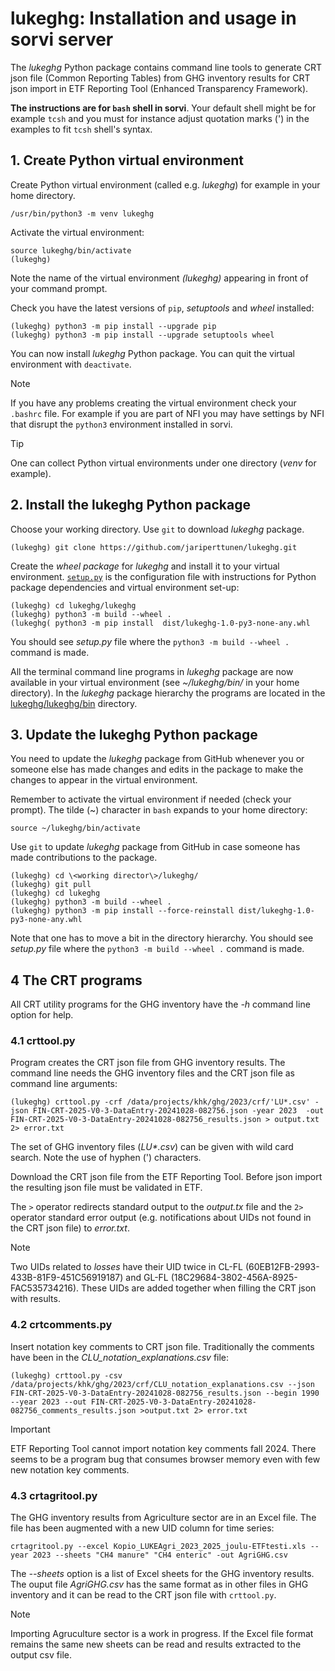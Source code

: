 # lukeghg: Installation and usage in sorvi server
The *lukeghg* Python package contains command line tools to generate CRT json  file (Common Reporting Tables)
from GHG inventory results for CRT json import in ETF Reporting Tool (Enhanced Transparency Framework).

**The instructions are for `bash` shell in sorvi**. Your default shell might be for example `tcsh` 
and you must for instance adjust quotation marks (') in the examples to fit `tcsh` shell's syntax. 

## 1. Create Python virtual environment

Create Python virtual environment (called e.g. *lukeghg*) for example in your home directory.

	/usr/bin/python3 -m venv lukeghg

Activate the virtual environment:

	source lukeghg/bin/activate
	(lukeghg)

Note the name of the virtual environment *(lukeghg)* appearing in front of your command prompt.

Check you have the latest versions of `pip`, *setuptools* and *wheel* installed:

	(lukeghg) python3 -m pip install --upgrade pip
	(lukeghg) python3 -m pip install --upgrade setuptools wheel

You can now install *lukeghg* Python package. You can quit the virtual environment with `deactivate`.

>[!NOTE]
>If you have any problems creating the virtual environment check your `.bashrc` file. For example 
>if you are part of NFI  you may have settings by NFI that  disrupt the `python3`
>environment installed in sorvi.

>[!TIP] 
>One can collect Python virtual environments under one directory (*venv* for example). 

## 2. Install the lukeghg Python package
Choose your working directory. Use `git` to download *lukeghg* package.

	(lukeghg) git clone https://github.com/jariperttunen/lukeghg.git

Create the *wheel package* for *lukeghg* and install it to your virtual environment. 
[`setup.py`](lukeghg/setup.py) is the configuration file with instructions 
for Python package dependencies and virtual environment set-up:

	(lukeghg) cd lukeghg/lukeghg
	(lukeghg) python3 -m build --wheel .
	(lukeghg( python3 -m pip install  dist/lukeghg-1.0-py3-none-any.whl

You should see *setup.py* file where the `python3 -m build --wheel .` command is made.

All the terminal command line programs in *lukeghg* package are now available in your virtual environment
(see *~/lukeghg/bin/* in your home directory). In the *lukeghg* package hierarchy the programs are located
in the [lukeghg/lukeghg/bin](lukeghg/lukeghg/bin) directory.

## 3. Update the lukeghg Python package

You need to update the *lukeghg* package from GitHub whenever you or someone else has made changes
and edits in the package to make the changes to appear in the virtual environment.

Remember to activate the virtual environment if needed (check your
prompt). The tilde (~) character in `bash` expands to your home directory: 

	source ~/lukeghg/bin/activate

Use `git` to update *lukeghg* package from GitHub in case someone has made contributions to the package.

	(lukeghg) cd \<working director\>/lukeghg/
	(lukeghg) git pull
	(lukeghg) cd lukeghg
	(lukeghg) python3 -m build --wheel .
	(lukeghg) python3 -m pip install --force-reinstall dist/lukeghg-1.0-py3-none-any.whl

Note that one has to move a bit in the directory hierarchy. You should see *setup.py* file where the `python3 -m build --wheel .` 
command is made.

## 4 The CRT programs

All CRT utility programs for the GHG inventory have the *-h* command line option for help.

### 4.1 crttool.py

Program creates the CRT json file from GHG inventory results. The command line needs the GHG inventory files and
the CRT json file as command line arguments:

	(lukeghg) crttool.py -crf /data/projects/khk/ghg/2023/crf/'LU*.csv' -json FIN-CRT-2025-V0-3-DataEntry-20241028-082756.json -year 2023  -out FIN-CRT-2025-V0-3-DataEntry-20241028-082756_results.json > output.txt 2> error.txt
	
The set of GHG inventory files (*LU\*.csv*) can be given with wild card search. Note the use of hyphen (') characters.

Download the CRT json file from the ETF Reporting Tool. Before json import the resulting json file 
must be validated in ETF.

The `>` operator redirects standard output to the *output.tx* file and the `2>` operator standard error output (e.g. notifications
about UIDs not found in the CRT json file) to *error.txt*.

>[!NOTE]
>Two UIDs related to *losses* have their UID twice in CL-FL (60EB12FB-2993-433B-81F9-451C56919187) and 
>GL-FL (18C29684-3802-456A-8925-FAC535734216). These UIDs are added together when filling the CRT json with results.

### 4.2 crtcomments.py
Insert notation key comments to CRT json file. Traditionally the comments have been in the *CLU_notation_explanations.csv* file:

	(lukeghg) crttool.py -csv  /data/projects/khk/ghg/2023/crf/CLU_notation_explanations.csv --json FIN-CRT-2025-V0-3-DataEntry-20241028-082756_results.json --begin 1990 --year 2023 --out FIN-CRT-2025-V0-3-DataEntry-20241028-082756_comments_results.json >output.txt 2> error.txt

>[!IMPORTANT]
>ETF Reporting Tool cannot import notation key comments fall 2024. There seems to be a program bug that consumes 
>browser memory even with few new notation key comments.

### 4.3 crtagritool.py
The GHG inventory results from Agriculture sector are in an Excel file. The file has been augmented with a new UID column
for time series:

	crtagritool.py --excel Kopio_LUKEAgri_2023_2025_joulu-ETFtesti.xls --year 2023 --sheets "CH4 manure" "CH4 enteric" -out AgriGHG.csv

The *--sheets* option is a list of Excel sheets for the GHG inventory results. The ouput file *AgriGHG.csv* has the same format as
in other files in GHG inventory and it can be read to the CRT json file with `crttool.py`.

>[!NOTE]
>Importing Agruculture sector is a work in progress. If the Excel file format remains the same new sheets can be read and results extracted
>to the output csv file. 

